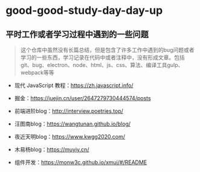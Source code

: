 # good-good-study-day-day-up

## 平时工作或者学习过程中遇到的一些问题

> 这个仓库中虽然没有长篇总结，但是包含了许多工作中遇到的bug问题或者学习的一些东西，学习记录在代码中或者注释中，没有形成文章。包括git、bug、electron、node、html、js、css、算法、编译工具gulp、webpack等等


- 现代 JavaScript 教程：https://zh.javascript.info/

- 掘金：https://juejin.cn/user/2647279730444574/posts

- 前端进阶blog：http://interview.poetries.top/

- 汪图南blog：https://wangtunan.github.io/blog/

- 夜近天明blog：https://www.kwgg2020.com/

- 木易杨blog：https://muyiy.cn/

- 组件开发：https://monw3c.github.io/xmui/#/README